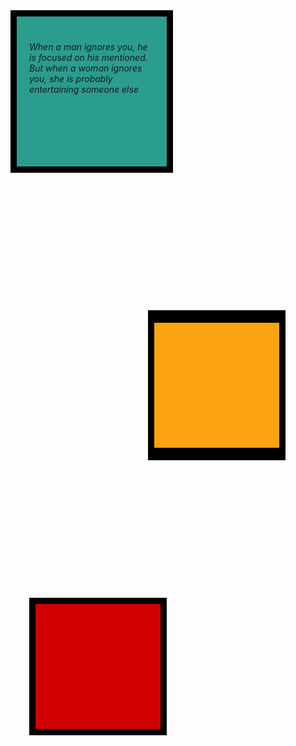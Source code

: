 <!DOCTYPE html>
<html lang="en">
<head>
 <meta charset="UTF-8">
 <meta name="viewport" content="width=<device-width>, initial-scale=1.0">
 <style>
   .first{
   background-color: #2a9d8f;
   width: 200px;
   height: 200px;
   border: solid black;
   border-width: 10px;
   margin: 0px;
   padding: 20px;  
}
   .second{
   background-color: #fca311;
   width: 200px;
   height: 200px;
   border: solid black;
   border-width: 20px 10px 20px 10px;
   margin: 220px;
   padding: 0px;
}
   .third{
   background-color: #d00000;
   width: 200px;
   height: 200px;
   border: 10px solid black;
   border-width: 10px;
   margin: 30px;
   padding: 0px;
}
 </style>
</head>
<body>
  <div class="first">
    <p><h6>When a man ignores you, he is focused on his mentioned.
    But when a woman ignores you, she is probably entertaining someone else</h6></p>
  </div>
  <div class="second">
  </div>
  <div class="third">   
  </div>
</body>
</html>
